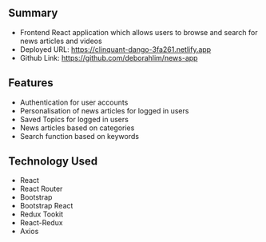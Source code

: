 ## Summary
- Frontend React application which allows users to browse and search for news articles and videos
- Deployed URL: https://clinquant-dango-3fa261.netlify.app
- Github Link: https://github.com/deborahlim/news-app

## Features
- Authentication for user accounts
- Personalisation of news articles for logged in users
- Saved Topics for logged in users
- News articles based on categories
- Search function based on keywords

## Technology Used
- React
- React Router
- Bootstrap
- Bootstrap React
- Redux Tookit
- React-Redux
- Axios
